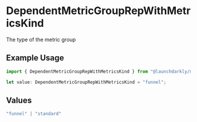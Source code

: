 # DependentMetricGroupRepWithMetricsKind

The type of the metric group

## Example Usage

```typescript
import { DependentMetricGroupRepWithMetricsKind } from "@launchdarkly/mcp-server";

let value: DependentMetricGroupRepWithMetricsKind = "funnel";
```

## Values

```typescript
"funnel" | "standard"
```
